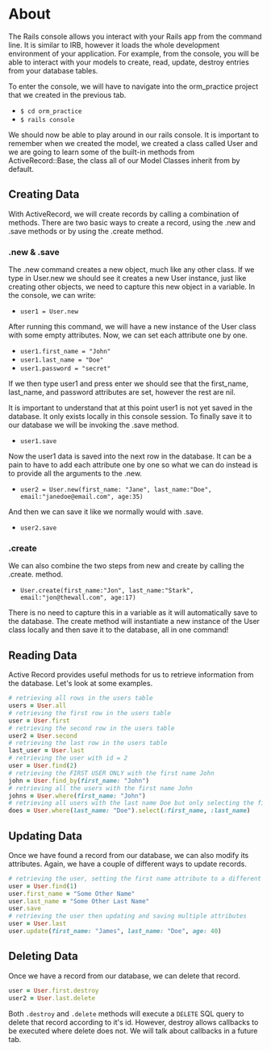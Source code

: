 # About

The Rails console allows you interact with your Rails app from the command line. It is similar to IRB, however it loads the whole development environment of your application. For example, from the console, you will be able to interact with your models to create, read, update, destroy entries from your database tables.

To enter the console, we will have to navigate into the orm_practice project that we created in the previous tab.

- `$ cd orm_practice`
- `$ rails console`

We should now be able to play around in our rails console. It is important to remember when we created the model, we created a class called User and we are going to learn some of the built-in methods from ActiveRecord::Base, the class all of our Model Classes inherit from by default.

## Creating Data
With ActiveRecord, we will create records by calling a combination of methods. There are two basic ways to create a record, using the .new and .save methods or by using the .create method.

### .new & .save
The .new command creates a new object, much like any other class. If we type in User.new we should see it creates a new User instance, just like creating other objects, we need to capture this new object in a variable. In the console, we can write:

- `user1 = User.new`

After running this command, we will have a new instance of the User class with some empty attributes. Now, we can set each attribute one by one.

- `user1.first_name = "John"`
- `user1.last_name = "Doe"`
- `user1.password = "secret"`

If we then type user1 and press enter we should see that the first_name, last_name, and password attributes are set, however the rest are nil.

It is important to understand that at this point user1 is not yet saved in the database. It only exists locally in this console session. To finally save it to our database we will be invoking the .save method.

- `user1.save`

Now the user1 data is saved into the next row in the database. It can be a pain to have to add each attribute one by one so what we can do instead is to provide all the arguments to the .new.

- `user2 = User.new(first_name: "Jane", last_name:"Doe", email:"janedoe@email.com", age:35)`

And then we can save it like we normally would with .save.

- `user2.save`

### .create
We can also combine the two steps from new and create by calling the .create. method.

- `User.create(first_name:"Jon", last_name:"Stark", email:"jon@thewall.com", age:17)`

There is no need to capture this in a variable as it will automatically save to the database. The create method will instantiate a new instance of the User class locally and then save it to the database, all in one command!

## Reading Data
Active Record provides useful methods for us to retrieve information from the database. Let's look at some examples.

```Ruby
# retrieving all rows in the users table
users = User.all
# retrieving the first row in the users table
user = User.first
# retrieving the second row in the users table
user2 = User.second
# retrieving the last row in the users table
last_user = User.last
# retrieving the user with id = 2
user = User.find(2)
# retrieving the FIRST USER ONLY with the first name John
john = User.find_by(first_name: "John")
# retrieving all the users with the first name John
johns = User.where(first_name: "John")
# retrieving all users with the last name Doe but only selecting the first name and last name column
does = User.where(last_name: "Doe").select(:first_name, :last_name)
```

## Updating Data
Once we have found a record from our database, we can also modify its attributes. Again, we have a couple of different ways to update records.

```Ruby
# retrieving the user, setting the first name attribute to a different value then saving the record
user = User.find(1)
user.first_name = "Some Other Name"
user.last_name = "Some Other Last Name"
user.save
# retrieving the user then updating and saving multiple attributes
user = User.last
user.update(first_name: "James", last_name: "Doe", age: 40)
```

## Deleting Data
Once we have a record from our database, we can delete that record.

```Ruby
user = User.first.destroy
user2 = User.last.delete
```

Both `.destroy` and `.delete` methods will execute a `DELETE` SQL query to delete that record according to it's id. However, destroy allows callbacks to be executed where delete does not. We will talk about callbacks in a future tab.
